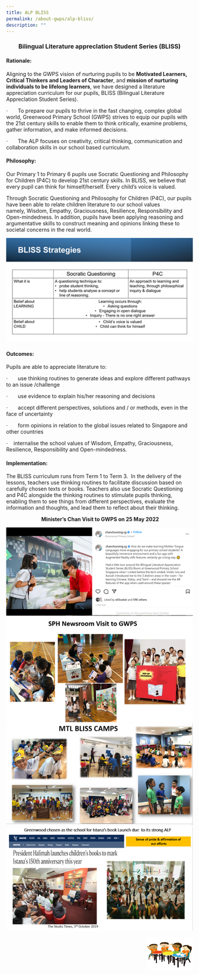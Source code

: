 ```yaml
---
title: ALP BLISS
permalink: /about-gwps/alp-bliss/
description: ""
---
```

### <center>Bilingual Literature apprecIation Student Series (BLISS)

#### **Rationale:**

Aligning to the GWPS vision of nurturing pupils to be&nbsp;**Motivated Learners, Critical Thinkers and Leaders of Character**, and&nbsp;**mission of nurturing individuals to be lifelong learners**, we have designed a literature appreciation curriculum for our pupils, BLISS (Bilingual Literature ApprecIation Student Series).

  

·&nbsp;&nbsp;&nbsp;&nbsp;&nbsp;&nbsp;&nbsp;To prepare our pupils to thrive in the fast changing, complex global world, Greenwood Primary School (GWPS) strives to equip our pupils with the 21st century skills to enable them to think critically, examine problems, gather information, and make informed decisions.

·&nbsp;&nbsp;&nbsp;&nbsp;&nbsp;&nbsp;&nbsp;The ALP focuses on creativity, critical thinking, communication and collaboration skills in our school based curriculum.

#### **Philosophy:**

Our Primary 1 to Primary 6 pupils use Socratic Questioning and Philosophy for Children (P4C) to develop 21st&nbsp;century skills. In BLISS, we believe that every pupil can think for himself/herself. Every child’s voice is valued.

Through Socratic Questioning and Philosophy for Children (P4C), our pupils have been able to relate children literature to our school values namely,&nbsp;Wisdom, Empathy, Graciousness, Resilience, Responsibility and Open-mindedness. In addition, pupils have been applying reasoning and argumentative skills to construct meaning and opinions&nbsp;linking these to societal concerns in the real world.

![](/images/BLISS.png)

#### **Outcomes:**

Pupils are able to appreciate literature to:

·&nbsp;&nbsp;&nbsp;&nbsp;&nbsp;&nbsp;&nbsp;use thinking routines to generate ideas and explore different pathways to an issue /challenge

·&nbsp;&nbsp;&nbsp;&nbsp;&nbsp;&nbsp;&nbsp;use evidence to explain his/her reasoning and decisions

·&nbsp;&nbsp;&nbsp;&nbsp;&nbsp;&nbsp;&nbsp;accept different perspectives, solutions and / or methods, even in the face of uncertainty

·&nbsp;&nbsp;&nbsp;&nbsp;&nbsp;&nbsp;&nbsp;form opinions in relation to the global issues related to Singapore and other countries

·&nbsp;&nbsp;&nbsp;&nbsp;internalise the school values of Wisdom, Empathy, Graciousness, Resilience, Responsibility and Open-mindedness.

#### **Implementation:**  
The BLISS curriculum runs from Term 1 to Term 3.&nbsp;&nbsp;In the delivery of the lessons, teachers use thinking routines to facilitate discussion based on carefully chosen texts or books. Teachers also use Socratic Questioning and P4C alongside the thinking routines to stimulate pupils thinking, enabling them to see things from different perspectives, evaluate the information and thoughts, and lead them to reflect about their thinking.

**<center>&nbsp;Minister’s Chan Visit to GWPS on 25 May 2022</center>**

![](/images/BLISS2.png)
![](/images/BLISS3.png)
![](/images/BLISS4.png)
![](/images/BLISS5.png)

	
<img style="width:25%;float:right" src="/images/Picture3.png">
</center>